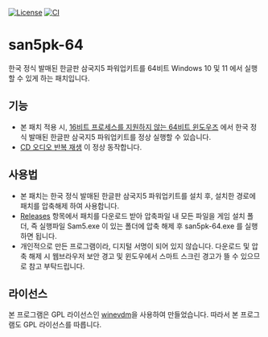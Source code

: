 [![License](https://img.shields.io/badge/license-GPL--2-orange)](https://opensource.org/license/gpl-2-0)
[![CI](https://github.com/leejeonghun/san5pk-64/actions/workflows/main.yml/badge.svg)](https://github.com/leejeonghun/san5pk-64/actions/workflows/main.yml)
# san5pk-64


한국 정식 발매된 한글판 삼국지5 파워업키트를 64비트 Windows 10 및 11 에서 실행할 수 있게 하는 패치입니다.


## 기능

* 본 패치 적용 시, [16비트 프로세스를 지원하지 않는 64비트 윈도우즈](https://learn.microsoft.com/en-us/troubleshoot/windows-client/application-management/x64-windows-not-support-16-bit-programs) 에서 한국 정식 발매된 한글판 삼국지5 파워업키트를 정상 실행할 수 있습니다.
* [CD 오디오 반복 재생](https://www.vogons.org/viewtopic.php?t=76057) 이 정상 동작합니다.


## 사용법

* 본 패치는 한국 정식 발매된 한글판 삼국지5 파워업키트를 설치 후, 설치한 경로에 패치를 압축해제 하여 사용합니다.
* [Releases](https://github.com/leejeonghun/san5pk-64/releases) 항목에서 패치를 다운로드 받아 압축파일 내 모든 파일을 게임 설치 폴더, 즉 실행파일 Sam5.exe 이 있는 폴더에 압축 해제 후 san5pk-64.exe 를 실행하면 됩니다.
* 개인적으로 만든 프로그램이라, 디지털 서명이 되어 있지 않습니다. 다운로드 및 압축 해제 시 웹브라우저 보안 경고 및 윈도우에서 스마트 스크린 경고가 뜰 수 있으므로 참고 부탁드립니다.


## 라이선스

본 프로그램은 GPL 라이선스인 [winevdm](https://github.com/otya128/winevdm)을 사용하여 만들었습니다. 따라서 본 프로그램도 GPL 라이선스를 따릅니다.
